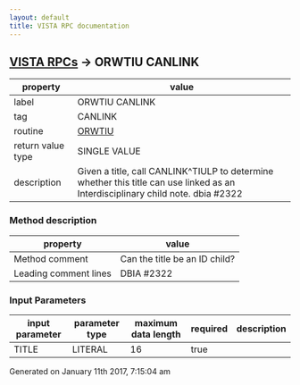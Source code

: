 ```yaml
---
layout: default
title: VISTA RPC documentation
---
```




## [VISTA RPCs](TableOfContent.md) &#8594; ORWTIU CANLINK 

 property | value 
--- | --- 
 label | ORWTIU CANLINK
 tag | CANLINK
 routine | [ORWTIU](http://code.osehra.org/dox/Routine_ORWTIU_source.html)
 return value type | SINGLE VALUE
 description |  Given a title, call CANLINK^TIULP to determine whether this title can use linked as an Interdisciplinary child note. dbia #2322


### Method description

 property | value 
--- | --- 
 Method comment | Can the title be an ID child?
 Leading comment lines | DBIA #2322

### Input Parameters

| input parameter | parameter type | maximum data length | required | description | 
| --- | --- | --- | --- | --- | 
| TITLE | LITERAL | 16 | true |  | 




 Generated on January 11th 2017, 7:15:04 am